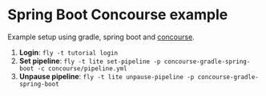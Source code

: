 # Spring Boot Concourse example

Example setup using gradle, spring boot and [concourse](https://concourse.ci).

1. **Login**: `fly -t tutorial login`
2. **Set pipeline**: `fly -t lite set-pipeline -p concourse-gradle-spring-boot -c concourse/pipeline.yml`
2. **Unpause pipeline**: `fly -t lite unpause-pipeline -p concourse-gradle-spring-boot`